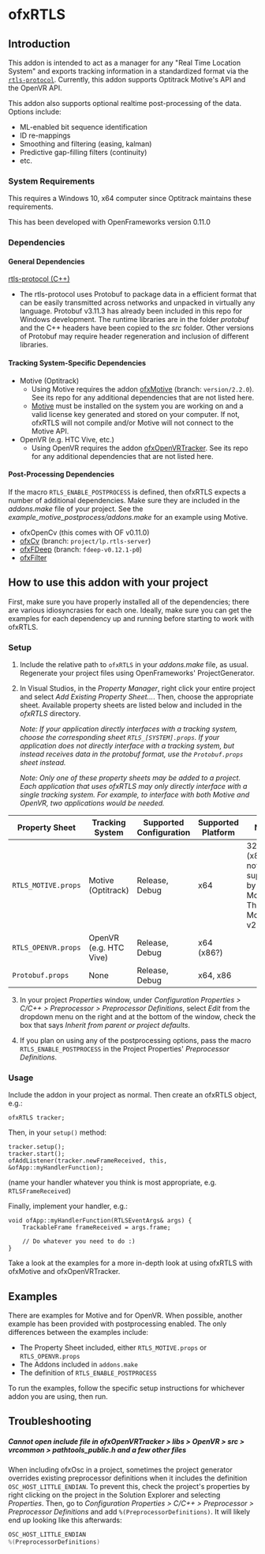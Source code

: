 # ofxRTLS

## Introduction

This addon is intended to act as a manager for any "Real Time Location System" and exports tracking information in a standardized format via the [`rtls-protocol`](https://github.com/local-projects/rtls-protocol). Currently, this addon supports Optitrack Motive's API and the OpenVR API.

This addon also supports optional realtime post-processing of the data. Options include:

- ML-enabled bit sequence identification
- ID re-mappings
- Smoothing and filtering (easing, kalman)
- Predictive gap-filling filters (continuity)
- etc.


### System Requirements

This requires a Windows 10, x64 computer since Optitrack maintains these requirements.

This has been developed with OpenFrameworks version 0.11.0

### Dependencies

#### General Dependencies

[rtls-protocol (C++)](https://github.com/local-projects/rtls-protocol/tree/master/c%2B%2B)

- The rtls-protocol uses Protobuf to package data in a efficient format that can be easily transmitted across networks and unpacked in virtually any language. Protobuf v3.11.3 has already been included in this repo for Windows development. The runtime libraries are in the folder *protobuf* and the C++ headers have been copied to the *src* folder. Other versions of Protobuf may require header regeneration and inclusion of different libraries.

#### Tracking System-Specific Dependencies

- Motive (Optitrack)
    - Using Motive requires the addon [ofxMotive](https://github.com/local-projects/ofxMotive/tree/version/2.2.0) (branch: `version/2.2.0`). See its repo for any additional dependencies that are not listed here.
    - [Motive](https://www.optitrack.com/downloads/motive.html) must be installed on the system you are working on and a valid license key generated and stored on your computer. If not, ofxRTLS will not compile and/or Motive will not connect to the Motive API.
- OpenVR (e.g. HTC Vive, etc.)
    - Using OpenVR requires the addon [ofxOpenVRTracker](https://github.com/local-projects/ofxOpenVRTracker). See its repo for any additional dependencies that are not listed here.

#### Post-Processing Dependencies

If the macro `RTLS_ENABLE_POSTPROCESS` is defined, then ofxRTLS expects a number of additional dependencies. Make sure they are included in the *addons.make* file of your project. See the *example_motive_postprocess/addons.make* for an example using Motive.

- ofxOpenCv (this comes with OF v0.11.0)
- [ofxCv](https://github.com/local-projects/ofxCv/tree/project/lp.rtls-server) (branch: `project/lp.rtls-server`)
- [ofxFDeep](https://github.com/local-projects/ofxFDeep/tree/fdeep-v0.12.1-p0) (branch: `fdeep-v0.12.1-p0`)
- [ofxFilter](https://github.com/local-projects/ofxFilter/tree/master)

## How to use this addon with your project

First, make sure you have properly installed all of the dependencies; there are various idiosyncrasies for each one. Ideally, make sure you can get the examples for each dependency up and running before starting to work with ofxRTLS.

### Setup

1. Include the relative path to `ofxRTLS` in your *addons.make* file, as usual. Regenerate your project files using OpenFrameworks' ProjectGenerator.

2. In Visual Studios, in the *Property Manager*, right click your entire project and select *Add Existing Property Sheet...*. Then, choose the appropriate sheet. Available property sheets are listed below and included in the *ofxRTLS* directory. 

   *Note: If your application directly interfaces with a tracking system, choose the corresponding sheet `RTLS_[SYSTEM].props`. If your application does not directly interface with a tracking system, but instead receives data in the protobuf format, use the `Protobuf.props` sheet instead.*

   *Note: Only one of these property sheets may be added to a project. Each application that uses ofxRTLS may only directly interface with a single tracking system. For example, to interface with both Motive and OpenVR, two applications would be needed.*

| Property Sheet      | Tracking System        | Supported <br />Configuration | Supported <br />Platform | Notes                                                        |
| ------------------- | ---------------------- | ----------------------------- | ------------------------ | ------------------------------------------------------------ |
| `RTLS_MOTIVE.props` | Motive (Optitrack)     | Release, Debug                | x64                      | 32-bit (x86) is not supported by Motive.<br />This uses Motive v2.2.0 |
| `RTLS_OPENVR.props` | OpenVR (e.g. HTC Vive) | Release, Debug                | x64 (x86?)               |                                                              |
| `Protobuf.props`    | None                   | Release, Debug                | x64, x86                 |                                                              |

3. In your project *Properties* window, under *Configuration Properties  > C/C++ > Preprocessor > Preprocessor Definitions*, select *Edit* from the dropdown menu on the right and at the bottom of the window, check the box that says *Inherit from parent or project defaults*.

4. If you plan on using any of the postprocessing options, pass the macro `RTLS_ENABLE_POSTPROCESS` in the Project Properties' *Preprocessor Definitions*.

### Usage

Include the addon in your project as normal. Then create an ofxRTLS object, e.g.:

    ofxRTLS tracker;

Then, in your `setup()` method:

    tracker.setup();
    tracker.start();
    ofAddListener(tracker.newFrameReceived, this, &ofApp::myHandlerFunction);

(name your handler whatever you think is most appropriate, e.g. `RTLSFrameReceived`)

Finally, implement your handler, e.g.:

    void ofApp::myHandlerFunction(RTLSEventArgs& args) {
        TrackableFrame frameReceived = args.frame;
    
        // Do whatever you need to do :)
    }

Take a look at the examples for a more in-depth look at using ofxRTLS with ofxMotive and ofxOpenVRTracker.

## Examples
There are examples for Motive and for OpenVR. When possible, another example has been provided with postprocessing enabled. The only differences between the examples include:

- The Property Sheet included, either `RTLS_MOTIVE.props` or `RTLS_OPENVR.props`
- The Addons included in `addons.make`
- The definition of `RTLS_ENABLE_POSTPROCESS`

To run the examples, follow the specific setup instructions for whichever addon you are using, then run.


## Troubleshooting

##### Cannot open include file in *ofxOpenVRTracker > libs > OpenVR > src > vrcommon > pathtools_public.h* and a few other files

When including ofxOsc in a project, sometimes the project generator overrides existing preprocessor definitions when it includes the definition `OSC_HOST_LITTLE_ENDIAN`. To prevent this, check the project's properties by right clicking on the project in the Solution Explorer and selecting *Properties*. Then, go to *Configuration Properties  > C/C++ > Preprocessor > Preprocessor Definitions* and add `%(PreprocessorDefinitions)`. It will likely end up looking like this afterwards:

```c++
OSC_HOST_LITTLE_ENDIAN
%(PreprocessorDefinitions)
```

